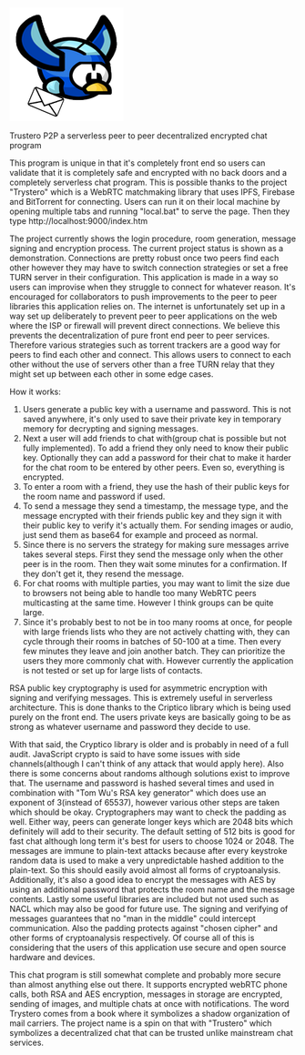 ![Logo Image](https://raw.githubusercontent.com/trusterop2p/trustero/main/Pidgeon.png)

Trustero P2P a serverless peer to peer decentralized encrypted chat program

This program is unique in that it's completely front end so users can validate that it is completely safe and
encrypted with no back doors and a completely serverless chat program. This is possible thanks to the project
"Trystero" which is a WebRTC matchmaking library that uses IPFS, Firebase and BitTorrent for connecting.
Users can run it on their local machine by opening multiple tabs and running "local.bat" to serve the page.
Then they type http://localhost:9000/index.htm

The project currently shows the login procedure, room generation, message signing and encryption process.
The current project status is shown as a demonstration. Connections are pretty robust once two peers find
each other however they may have to switch connection strategies or set a free TURN server in their configuration.
This application is made in a way so users can improvise when they struggle to connect for whatever reason.
It's encouraged for collaborators to push improvements to the peer to peer libraries this application relies on.
The internet is unfortunately set up in a way set up deliberately to prevent peer to peer applications on the web
where the ISP or firewall will prevent direct connections. We believe this prevents the decentralization of
pure front end peer to peer services. Therefore various strategies such as torrent trackers are a good
way for peers to find each other and connect. This allows users to connect to each other without the use
of servers other than a free TURN relay that they might set up between each other in some edge cases.

How it works:
1) Users generate a public key with a username and password. This is not saved anywhere, it's only used to save
   their private key in temporary memory for decrypting and signing messages.
2) Next a user will add friends to chat with(group chat is possible but not fully implemented). To add a friend
   they only need to know their public key. Optionally they can add a password for their chat to make it harder
   for the chat room to be entered by other peers. Even so, everything is encrypted.
3) To enter a room with a friend, they use the hash of their public keys for the room name and password if used.
4) To send a message they send a timestamp, the message type, and the message encrypted with their friends public
   key and they sign it with their public key to verify it's actually them. For sending images or audio, just send
   them as base64 for example and proceed as normal.
5) Since there is no servers the strategy for making sure messages arrive takes several steps. First they send
   the message only when the other peer is in the room. Then they wait some minutes for a confirmation. If they
   don't get it, they resend the message.
6) For chat rooms with multiple parties, you may want to limit the size due to browsers not being able to handle
   too many WebRTC peers multicasting at the same time. However I think groups can be quite large.
7) Since it's probably best to not be in too many rooms at once, for people with large friends lists who they are
   not actively chatting with, they can cycle through their rooms in batches of 50-100 at a time. Then every few
   minutes they leave and join another batch. They can prioritize the users they more commonly chat with.
   However currently the application is not tested or set up for large lists of contacts.

RSA public key cryptography is used for asymmetric encryption with signing and verifying messages. This is 
extremely useful in serverless architecture. This is done thanks to the Criptico library which is being used 
purely on the front end. The users private keys are basically going to be as strong as whatever username and
password they decide to use.

With that said, the Cryptico library is older and is probably in need of a full audit. JavaScript crypto
is said to have some issues with side channels(although I can't think of any attack that would apply here).
Also there is some concerns about randoms although solutions exist to improve that. The username and password
is hashed several times and used in combination with "Tom Wu's RSA key generator" which does use an exponent
of 3(instead of 65537), however various other steps are taken which should be okay. Cryptographers may want to
check the padding as well. Either way, peers can generate longer keys which are 2048 bits which definitely
will add to their security. The default setting of 512 bits is good for fast chat although long term it's
best for users to choose 1024 or 2048. The messages are immune to plain-text attacks because after every
keystroke random data is used to make a very unpredictable hashed addition to the plain-text. So this should
easily avoid almost all forms of cryptoanalysis. Additionally, it's also a good idea to encrypt the messages
with AES by using an additional password that protects the room name and the message contents. Lastly some
useful libraries are included but not used such as NACL which may also be good for future use.
The signing and verifying of messages guarantees that no "man in the middle" could intercept communication.
Also the padding protects against "chosen cipher" and other forms of cryptoanalysis respectively. Of course
all of this is considering that the users of this application use secure and open source hardware and devices.

This chat program is still somewhat complete and probably more secure than almost anything else out there.
It supports encrypted webRTC phone calls, both RSA and AES encryption, messages in storage are encrypted,
sending of images, and multiple chats at once with notifications. The word Trystero comes from a book
where it symbolizes a shadow organization of mail carriers. The project name is a spin on that with
"Trustero" which symbolizes a decentralized chat that can be trusted unlike mainstream chat services.
